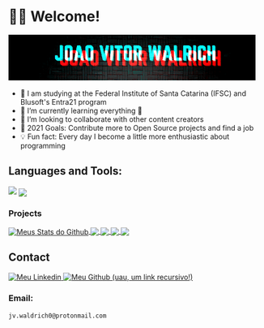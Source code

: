 # 👨‍💻 Welcome!
![](back.gif)

- 📖 I am studying at the Federal Institute of Santa Catarina (IFSC) and Blusoft's Entra21 program
- 👨‍ I’m currently learning everything 🤣
- 🙌 I’m looking to collaborate with other content creators
- 📅 2021 Goals: Contribute more to Open Source projects and find a job
- 💡 Fun fact: Every day I become a little more enthusiastic about programming


## Languages and Tools:
<img src="https://media.giphy.com/media/o0vwzuFwCGAFO/giphy.gif" height="204" />

<a href="https://github.com/jvwaldrich0">
  <img align="center" src="https://github-readme-stats.vercel.app/api/top-langs/?username=jvwaldrich0&theme=dark&hide_langs_below=1" />
</a>


### Projects


<a href="https://github.com/jvwaldrich0">
 <img align="center" src="https://github-readme-stats.vercel.app/api?username=jvwaldrich0&show_icons=true&theme=dark&line_height=27" alt="Meus Stats do Github"/>
</a>

<a href="https://github.com/jvwaldrich0/">
  <img align="center" src="https://github-readme-stats.vercel.app/api/pin/?username=jvwaldrich0&repo=Aulas_Entra21&theme=dark" />
</a>

<a href="https://github.com/Pibaska/">
  <img align="center" src="https://github-readme-stats.vercel.app/api/pin/?username=Pibaska&repo=NBA-Basketball-Prediction&theme=dark" />
</a>

<a href="https://github.com/jvwaldrich0/">
  <img align="center" src="https://github-readme-stats.vercel.app/api/pin/?username=jvwaldrich0&repo=CSV-Creator_API-Basketball&theme=dark" />
</a>

<a href="https://github.com/jvwaldrich0/">
  <img align="center" src="https://github-readme-stats.vercel.app/api/pin/?username=jvwaldrich0&repo=Cadastro&theme=dark" />
</a>



## Contact

<a href="https://br.linkedin.com/in/jo%C3%A3o-vitor-waldrich-35065b197">
  <img alt="Meu Linkedin" width="22px" src="https://cdn.jsdelivr.net/npm/simple-icons@v3/icons/linkedin.svg" />
</a>
<a href="https://github.com/jvwaldrich0">
  <img alt="Meu Github (uau, um link recursivo!)" width="22px" src="https://cdn.jsdelivr.net/npm/simple-icons@v3/icons/github.svg" />
</a>

### Email:

    jv.waldrich0@protonmail.com




